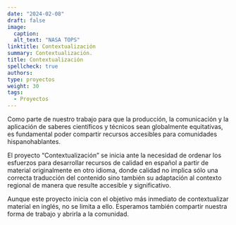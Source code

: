 ```yaml
---
date: "2024-02-08"
draft: false
image:
  caption: 
  alt_text: "NASA TOPS"
linktitle: Contextualización
summary: Contextualización. 
title: Contextualización
spellcheck: true
authors: 
type: proyectos
weight: 30
tags:
  - Proyectos
---
```


Como parte de nuestro trabajo para que la producción, la comunicación y la aplicación de saberes científicos y técnicos sean globalmente equitativas, es fundamental poder compartir recursos accesibles para comunidades hispanohablantes.

El proyecto “Contextualización” se inicia ante la necesidad de ordenar los esfuerzos para desarrollar recursos de calidad en español a partir de material originalmente en otro idioma, donde calidad no implica sólo una correcta traducción del contenido sino también su adaptación al contexto regional de manera que resulte accesible y significativo.

Aunque este proyecto inicia con el objetivo más inmediato de contextualizar material en inglés, no se limita a ello. Esperamos también compartir nuestra forma de trabajo y abrirla a la comunidad.



